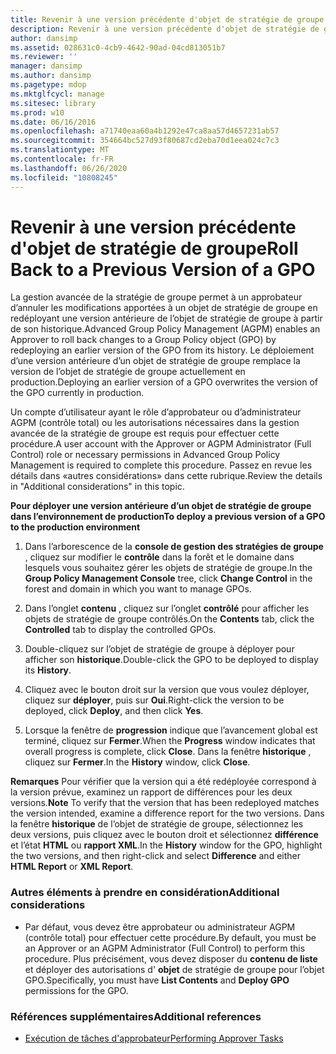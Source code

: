 ```yaml
---
title: Revenir à une version précédente d'objet de stratégie de groupe
description: Revenir à une version précédente d'objet de stratégie de groupe
author: dansimp
ms.assetid: 028631c0-4cb9-4642-90ad-04cd813051b7
ms.reviewer: ''
manager: dansimp
ms.author: dansimp
ms.pagetype: mdop
ms.mktglfcycl: manage
ms.sitesec: library
ms.prod: w10
ms.date: 06/16/2016
ms.openlocfilehash: a71740eaa60a4b1292e47ca8aa57d4657231ab57
ms.sourcegitcommit: 354664bc527d93f80687cd2eba70d1eea024c7c3
ms.translationtype: MT
ms.contentlocale: fr-FR
ms.lasthandoff: 06/26/2020
ms.locfileid: "10808245"
---
```

# <span data-ttu-id="31f00-103">Revenir à une version précédente d'objet de stratégie de groupe</span><span class="sxs-lookup"><span data-stu-id="31f00-103">Roll Back to a Previous Version of a GPO</span></span>


<span data-ttu-id="31f00-104">La gestion avancée de la stratégie de groupe permet à un approbateur d’annuler les modifications apportées à un objet de stratégie de groupe en redéployant une version antérieure de l’objet de stratégie de groupe à partir de son historique.</span><span class="sxs-lookup"><span data-stu-id="31f00-104">Advanced Group Policy Management (AGPM) enables an Approver to roll back changes to a Group Policy object (GPO) by redeploying an earlier version of the GPO from its history.</span></span> <span data-ttu-id="31f00-105">Le déploiement d’une version antérieure d’un objet de stratégie de groupe remplace la version de l’objet de stratégie de groupe actuellement en production.</span><span class="sxs-lookup"><span data-stu-id="31f00-105">Deploying an earlier version of a GPO overwrites the version of the GPO currently in production.</span></span>

<span data-ttu-id="31f00-106">Un compte d’utilisateur ayant le rôle d’approbateur ou d’administrateur AGPM (contrôle total) ou les autorisations nécessaires dans la gestion avancée de la stratégie de groupe est requis pour effectuer cette procédure.</span><span class="sxs-lookup"><span data-stu-id="31f00-106">A user account with the Approver or AGPM Administrator (Full Control) role or necessary permissions in Advanced Group Policy Management is required to complete this procedure.</span></span> <span data-ttu-id="31f00-107">Passez en revue les détails dans «autres considérations» dans cette rubrique.</span><span class="sxs-lookup"><span data-stu-id="31f00-107">Review the details in "Additional considerations" in this topic.</span></span>

**<span data-ttu-id="31f00-108">Pour déployer une version antérieure d’un objet de stratégie de groupe dans l’environnement de production</span><span class="sxs-lookup"><span data-stu-id="31f00-108">To deploy a previous version of a GPO to the production environment</span></span>**

1.  <span data-ttu-id="31f00-109">Dans l’arborescence de la **console de gestion des stratégies de groupe** , cliquez sur modifier le **contrôle** dans la forêt et le domaine dans lesquels vous souhaitez gérer les objets de stratégie de groupe.</span><span class="sxs-lookup"><span data-stu-id="31f00-109">In the **Group Policy Management Console** tree, click **Change Control** in the forest and domain in which you want to manage GPOs.</span></span>

2.  <span data-ttu-id="31f00-110">Dans l’onglet **contenu** , cliquez sur l’onglet **contrôlé** pour afficher les objets de stratégie de groupe contrôlés.</span><span class="sxs-lookup"><span data-stu-id="31f00-110">On the **Contents** tab, click the **Controlled** tab to display the controlled GPOs.</span></span>

3.  <span data-ttu-id="31f00-111">Double-cliquez sur l’objet de stratégie de groupe à déployer pour afficher son **historique**.</span><span class="sxs-lookup"><span data-stu-id="31f00-111">Double-click the GPO to be deployed to display its **History**.</span></span>

4.  <span data-ttu-id="31f00-112">Cliquez avec le bouton droit sur la version que vous voulez déployer, cliquez sur **déployer**, puis sur **Oui**.</span><span class="sxs-lookup"><span data-stu-id="31f00-112">Right-click the version to be deployed, click **Deploy**, and then click **Yes**.</span></span>

5.  <span data-ttu-id="31f00-113">Lorsque la fenêtre de **progression** indique que l’avancement global est terminé, cliquez sur **Fermer**.</span><span class="sxs-lookup"><span data-stu-id="31f00-113">When the **Progress** window indicates that overall progress is complete, click **Close**.</span></span> <span data-ttu-id="31f00-114">Dans la fenêtre **historique** , cliquez sur **Fermer**.</span><span class="sxs-lookup"><span data-stu-id="31f00-114">In the **History** window, click **Close**.</span></span>

<span data-ttu-id="31f00-115">**Remarques**  Pour vérifier que la version qui a été redéployée correspond à la version prévue, examinez un rapport de différences pour les deux versions.</span><span class="sxs-lookup"><span data-stu-id="31f00-115">**Note** To verify that the version that has been redeployed matches the version intended, examine a difference report for the two versions.</span></span> <span data-ttu-id="31f00-116">Dans la fenêtre **historique** de l’objet de stratégie de groupe, sélectionnez les deux versions, puis cliquez avec le bouton droit et sélectionnez **différence** et l’état **HTML** ou **rapport XML**.</span><span class="sxs-lookup"><span data-stu-id="31f00-116">In the **History** window for the GPO, highlight the two versions, and then right-click and select **Difference** and either **HTML Report** or **XML Report**.</span></span>

 

### <span data-ttu-id="31f00-117">Autres éléments à prendre en considération</span><span class="sxs-lookup"><span data-stu-id="31f00-117">Additional considerations</span></span>

-   <span data-ttu-id="31f00-118">Par défaut, vous devez être approbateur ou administrateur AGPM (contrôle total) pour effectuer cette procédure.</span><span class="sxs-lookup"><span data-stu-id="31f00-118">By default, you must be an Approver or an AGPM Administrator (Full Control) to perform this procedure.</span></span> <span data-ttu-id="31f00-119">Plus précisément, vous devez disposer du **contenu de liste** et déployer des autorisations d' **objet** de stratégie de groupe pour l’objet GPO.</span><span class="sxs-lookup"><span data-stu-id="31f00-119">Specifically, you must have **List Contents** and **Deploy GPO** permissions for the GPO.</span></span>

### <span data-ttu-id="31f00-120">Références supplémentaires</span><span class="sxs-lookup"><span data-stu-id="31f00-120">Additional references</span></span>

-   [<span data-ttu-id="31f00-121">Exécution de tâches d'approbateur</span><span class="sxs-lookup"><span data-stu-id="31f00-121">Performing Approver Tasks</span></span>](performing-approver-tasks.md)

 

 





